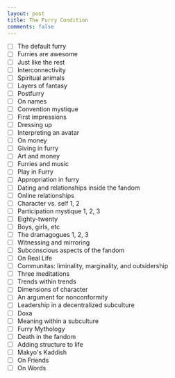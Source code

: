 ```yaml
---
layout: post
title: The Furry Condition
comments: false
---
```


* [ ] The default furry
* [ ] Furries are awesome
* [ ] Just like the rest
* [ ] Interconnectivity
* [ ] Spiritual animals
* [ ] Layers of fantasy
* [ ] Postfurry
* [ ] On names
* [ ] Convention mystique
* [ ] First impressions
* [ ] Dressing up
* [ ] Interpreting an avatar
* [ ] On money
* [ ] Giving in furry
* [ ] Art and money
* [ ] Furries and music
* [ ] Play in Furry
* [ ] Appropriation in furry
* [ ] Dating and relationships inside the fandom
* [ ] Online relationships
* [ ] Character vs. self 1, 2
* [ ] Participation mystique 1, 2, 3
* [ ] Eighty-twenty
* [ ] Boys, girls, etc
* [ ] The dramagogues 1, 2, 3
* [ ] Witnessing and mirroring
* [ ] Subconscious aspects of the fandom
* [ ] On Real Life
* [ ] Communitas: liminality, marginality, and outsidership
* [ ] Three meditations
* [ ] Trends within trends
* [ ] Dimensions of character
* [ ] An argument for nonconformity
* [ ] Leadership in a decentralized subculture
* [ ] Doxa
* [ ] Meaning within a subculture
* [ ] Furry Mythology
* [ ] Death in the fandom
* [ ] Adding structure to life
* [ ] Makyo's Kaddish
* [ ] On Friends
* [ ] On Words
